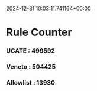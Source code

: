 2024-12-31 10:03:11.741164+00:00
# Rule Counter 
 ### UCATE : 499592

 ### Veneto : 504425

 ### Allowlist : 13930